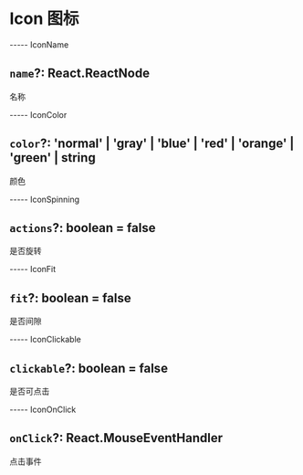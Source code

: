 # Icon 图标

----- IconName

## `name`?: React.ReactNode

名称

----- IconColor

## `color`?: 'normal' | 'gray' | 'blue' | 'red' | 'orange' | 'green' | string

颜色

----- IconSpinning

## `actions`?: boolean = false

是否旋转

----- IconFit

## `fit`?: boolean = false

是否间隙

----- IconClickable

## `clickable`?: boolean = false

是否可点击

----- IconOnClick

## `onClick`?: React.MouseEventHandler

点击事件
